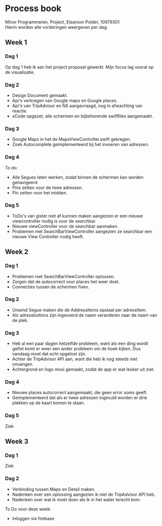 # Process book
Minor Programmeren, Project, Eleanoor Polder, 10979301  
Hierin worden alle vorderingen weergeven per dag. 

## Week 1
### Dag 1
Op dag 1 heb ik aan het project proposal gewerkt. Mijn focus lag vooral op de visualisatie. 
### Dag 2
* Design Document gemaakt. 
* Api's verkregen van Google maps en Google places.
* Api's van TripAdvisor en NS aangevraagd, nog in afwachting van reactie. 
* xCode opgezet, alle schermen en bijbehorende swiftfiles aangemaakt. 
### Dag 3
* Google Maps in het de MapsViewController.swift gekregen. 
* Zoek Autocomplete geimplementeerd bij het invoeren van adressen. 
### Dag 4
To do:
* Alle Segues laten werken, zodat binnen de schermen kan worden genavigeerd.
* Pins zetten voor de twee adressen. 
* Pin zetten voor het midden. 
### Dag 5 
* ToDo's van gister niet af kunnen maken aangezien er een nieuwe viewcontroller nodig is voor de searchbar.
* Nieuwe viewController voor de searchbar aanmaken.
* Problemen met SearchBarViewController aangezien ze searchbar een nieuwe View Controller nodig heeft.

## Week 2
### Dag 1
* Problemen met SearchBarViewController oplossen.
* Zorgen dat de autocorrect voor places het weer doet.
* Connecties tussen de schermen fixen.
### Dag 2
* Unwind Segue maken die de AddressItems opslaat per adressItem.
* Als adressbuttons zijn ingevoerd de naam veranderen naar de naam van de plek. 
### Dag 3
* Heb al een paar dagen hetzelfde probleem, want als een ding wordt gefixt komt er weer een ander probleem om de hoek kijken.
Dus vandaag moet dat echt opgelost zijn. 
* Achter de TripAdvisor API aan, want die heb ik nog steeds niet onvangen. 
* Achtergrond en logo mooi gemaakt, zodat de app er wat leuker uit ziet.
### Dag 4
* Nieuwe places autocorrect aangemaakt, die geen error soms geeft. 
* Geimplementeerd dat als er twee adressen ingevuld worden er drie plekken op de kaart komen te staan.

### Dag 5
Ziek

## Week 3

### Dag 1
Ziek

### Dag 2
* Verbinding tussen Maps en Detail maken.
* Nadenken over een oplossing aangezien ik niet de TripAdvisor API heb.
* Nadenken over wat ik moet doen als ik in het water terecht kom.


To Do voor deze week:
* Inloggen via firebase





